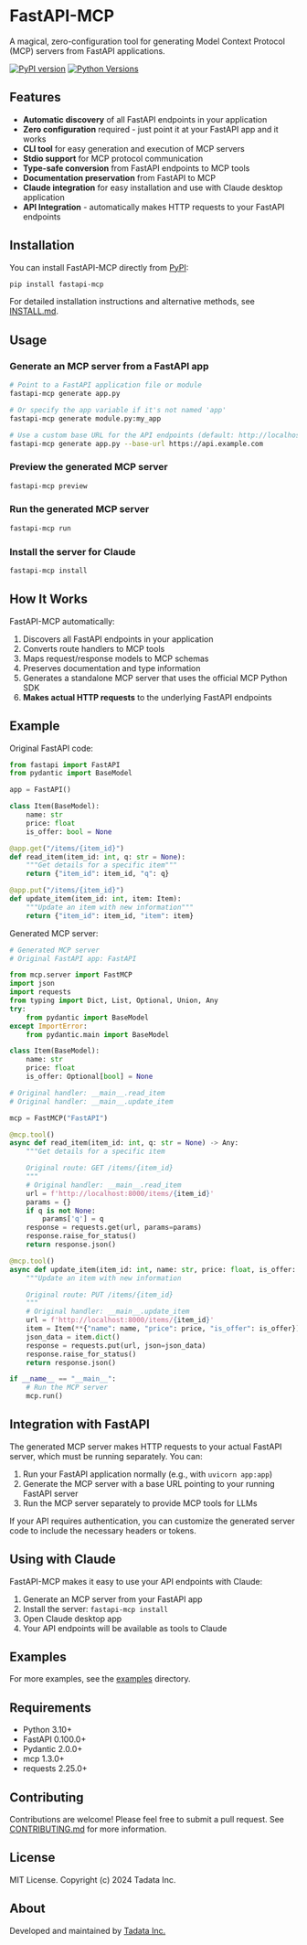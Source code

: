 # FastAPI-MCP

A magical, zero-configuration tool for generating Model Context Protocol (MCP) servers from FastAPI applications.

[![PyPI version](https://badge.fury.io/py/fastapi-mcp.svg)](https://pypi.org/project/fastapi-mcp/)
[![Python Versions](https://img.shields.io/pypi/pyversions/fastapi-mcp.svg)](https://pypi.org/project/fastapi-mcp/)

## Features

- **Automatic discovery** of all FastAPI endpoints in your application
- **Zero configuration** required - just point it at your FastAPI app and it works
- **CLI tool** for easy generation and execution of MCP servers
- **Stdio support** for MCP protocol communication
- **Type-safe conversion** from FastAPI endpoints to MCP tools
- **Documentation preservation** from FastAPI to MCP
- **Claude integration** for easy installation and use with Claude desktop application
- **API Integration** - automatically makes HTTP requests to your FastAPI endpoints

## Installation

You can install FastAPI-MCP directly from [PyPI](https://pypi.org/project/fastapi-mcp/):

```bash
pip install fastapi-mcp
```

For detailed installation instructions and alternative methods, see [INSTALL.md](INSTALL.md).

## Usage

### Generate an MCP server from a FastAPI app

```bash
# Point to a FastAPI application file or module
fastapi-mcp generate app.py

# Or specify the app variable if it's not named 'app'
fastapi-mcp generate module.py:my_app

# Use a custom base URL for the API endpoints (default: http://localhost:8000)
fastapi-mcp generate app.py --base-url https://api.example.com
```

### Preview the generated MCP server

```bash
fastapi-mcp preview
```

### Run the generated MCP server

```bash
fastapi-mcp run
```

### Install the server for Claude

```bash
fastapi-mcp install
```

## How It Works

FastAPI-MCP automatically:

1. Discovers all FastAPI endpoints in your application
2. Converts route handlers to MCP tools
3. Maps request/response models to MCP schemas
4. Preserves documentation and type information
5. Generates a standalone MCP server that uses the official MCP Python SDK
6. **Makes actual HTTP requests** to the underlying FastAPI endpoints

## Example

Original FastAPI code:

```python
from fastapi import FastAPI
from pydantic import BaseModel

app = FastAPI()

class Item(BaseModel):
    name: str
    price: float
    is_offer: bool = None

@app.get("/items/{item_id}")
def read_item(item_id: int, q: str = None):
    """Get details for a specific item"""
    return {"item_id": item_id, "q": q}

@app.put("/items/{item_id}")
def update_item(item_id: int, item: Item):
    """Update an item with new information"""
    return {"item_id": item_id, "item": item}
```

Generated MCP server:

```python
# Generated MCP server
# Original FastAPI app: FastAPI

from mcp.server import FastMCP
import json
import requests
from typing import Dict, List, Optional, Union, Any
try:
    from pydantic import BaseModel
except ImportError:
    from pydantic.main import BaseModel

class Item(BaseModel):
    name: str
    price: float
    is_offer: Optional[bool] = None

# Original handler: __main__.read_item
# Original handler: __main__.update_item

mcp = FastMCP("FastAPI")

@mcp.tool()
async def read_item(item_id: int, q: str = None) -> Any:
    """Get details for a specific item

    Original route: GET /items/{item_id}
    """
    # Original handler: __main__.read_item
    url = f'http://localhost:8000/items/{item_id}'
    params = {}
    if q is not None:
        params['q'] = q
    response = requests.get(url, params=params)
    response.raise_for_status()
    return response.json()

@mcp.tool()
async def update_item(item_id: int, name: str, price: float, is_offer: bool = None) -> Any:
    """Update an item with new information

    Original route: PUT /items/{item_id}
    """
    # Original handler: __main__.update_item
    url = f'http://localhost:8000/items/{item_id}'
    item = Item(**{"name": name, "price": price, "is_offer": is_offer})
    json_data = item.dict()
    response = requests.put(url, json=json_data)
    response.raise_for_status()
    return response.json()

if __name__ == "__main__":
    # Run the MCP server
    mcp.run()
```

## Integration with FastAPI

The generated MCP server makes HTTP requests to your actual FastAPI server, which must be running separately. You can:

1. Run your FastAPI application normally (e.g., with `uvicorn app:app`)
2. Generate the MCP server with a base URL pointing to your running FastAPI server
3. Run the MCP server separately to provide MCP tools for LLMs

If your API requires authentication, you can customize the generated server code to include the necessary headers or tokens.

## Using with Claude

FastAPI-MCP makes it easy to use your API endpoints with Claude:

1. Generate an MCP server from your FastAPI app
2. Install the server: `fastapi-mcp install`
3. Open Claude desktop app
4. Your API endpoints will be available as tools to Claude

## Examples

For more examples, see the [examples](examples) directory.

## Requirements

- Python 3.10+
- FastAPI 0.100.0+
- Pydantic 2.0.0+
- mcp 1.3.0+
- requests 2.25.0+

## Contributing

Contributions are welcome! Please feel free to submit a pull request. See [CONTRIBUTING.md](CONTRIBUTING.md) for more information.

## License

MIT License. Copyright (c) 2024 Tadata Inc.

## About

Developed and maintained by [Tadata Inc.](https://github.com/tadata-org)

